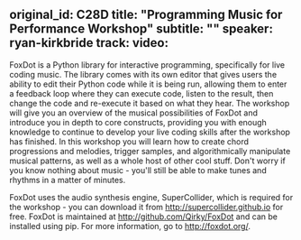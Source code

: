 original_id: C28D
title: "Programming Music for Performance Workshop"
subtitle: ""
speaker: ryan-kirkbride
track: 
video:
---
FoxDot is a Python library for interactive programming, specifically for live coding music. The library comes with its own editor that gives users the ability to edit their Python code while it is being run, allowing them to enter a feedback loop where they can execute code, listen to the result, then change the code and re-execute it based on what they hear. The workshop will give you an overview of the musical possibilities of FoxDot and introduce you in depth to core constructs, providing you with enough knowledge to continue to develop your live coding skills after the workshop has finished. In this workshop you will learn how to create chord progressions and melodies, trigger samples, and algorithmically manipulate musical patterns, as well as a whole host of other cool stuff. Don't worry if you know nothing about music - you'll still be able to make tunes and rhythms in a matter of minutes.

FoxDot uses the audio synthesis engine, SuperCollider, which is required for the workshop - you can download it from http://supercollider.github.io for free. FoxDot is maintained at http://github.com/Qirky/FoxDot and can be installed using pip. For more information, go to http://foxdot.org/.

